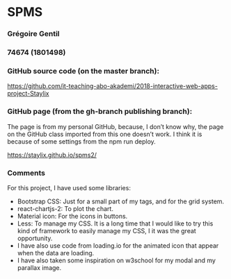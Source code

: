 # SPMS

###	Grégoire Gentil
###	74674 (1801498)

###	GitHub source code (on the master branch):

https://github.com/it-teaching-abo-akademi/2018-interactive-web-apps-project-Staylix 

###	GitHub page (from the gh-branch publishing branch):
The page is from my personal GitHub, because, I don’t know why, the page on the GitHub class imported from this one doesn’t work. I think it is because of some settings from the npm run deploy.

https://staylix.github.io/spms2/ 

###	Comments

For this project, I have used some libraries:

-	Bootstrap CSS: 	Just for a small part of my tags, and for the grid system.
-	react-chartjs-2: 	To plot the chart.
-	Material icon:	For the icons in buttons.
-	Less: 		To manage my CSS. It is a long time that I would like to try this kind of framework to easily manage my CSS, I it was the great opportunity.
-	I have also use code from loading.io for the animated icon that appear when the data are loading.
-	I have also taken some inspiration on w3school for my modal and my parallax image.
